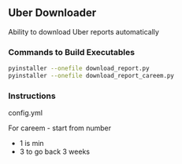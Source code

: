## Uber Downloader

Ability to download Uber reports automatically

### Commands to Build Executables

```bash
pyinstaller --onefile download_report.py
pyinstaller --onefile download_report_careem.py
```

### Instructions

config.yml

For careem - start from number

- 1 is min
- 3 to go back 3 weeks
